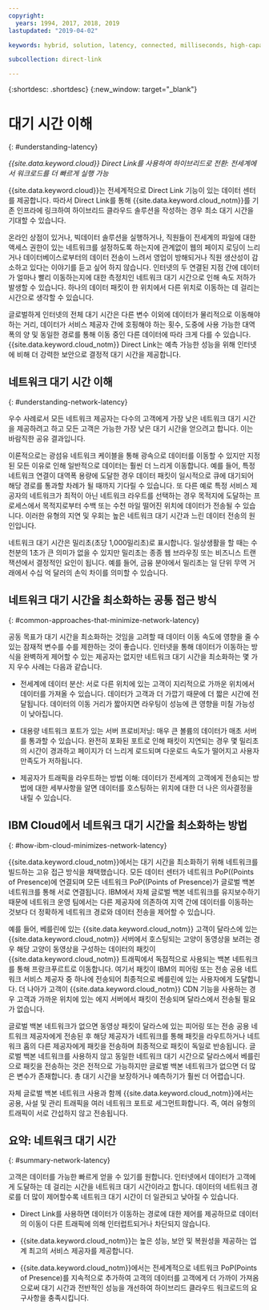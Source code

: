 ```yaml
---
copyright:
  years: 1994, 2017, 2018, 2019
lastupdated: "2019-04-02"

keywords: hybrid, solution, latency, connected, milliseconds, high-capacity, performance, security, data, path, resiliency, PoPs, globe, infrastructure, backbone, traffic, workloads

subcollection: direct-link

---
```


{:shortdesc: .shortdesc}
{:new_window: target="_blank"}

# 대기 시간 이해
{: #understanding-latency}

_{{site.data.keyword.cloud}} Direct Link를 사용하여 하이브리드로 전환: 전세계에서 워크로드를 더 빠르게 실행 가능_

{{site.data.keyword.cloud}}는 전세계적으로 Direct Link 기능이 있는 데이터 센터를 제공합니다. 따라서 Direct Link를 통해 {{site.data.keyword.cloud_notm}}를 기존 인프라에 링크하여 하이브리드 클라우드 솔루션을 작성하는 경우 최소 대기 시간을 기대할 수 있습니다.

온라인 상점이 있거나, 빅데이터 솔루션을 실행하거나, 직원들이 전세계의 파일에 대한 액세스 권한이 있는 네트워크를 설정하도록 하는지에 관계없이 웹의 페이지 로딩이 느리거나 데이터베이스로부터의 데이터 전송이 느려서 영업이 방해되거나 직원 생산성이 감소하고 있다는 이야기를 듣고 싶어 하지 않습니다. 인터넷의 두 연결된 지점 간에 데이터가 얼마나 빨리 이동하는지에 대한 측정치인 네트워크 대기 시간으로 인해 속도 저하가 발생할 수 있습니다. 하나의 데이터 패킷이 한 위치에서 다른 위치로 이동하는 데 걸리는 시간으로 생각할 수 있습니다.

글로벌하게 인터넷의 전체 대기 시간은 다른 변수 이외에 데이터가 물리적으로 이동해야 하는 거리, 데이터가 서비스 제공자 간에 호핑해야 하는 횟수, 도중에 사용 가능한 대역폭의 양 및 동일한 경로를 통해 이동 중인 다른 데이터에 따라 크게 다를 수 있습니다. {{site.data.keyword.cloud_notm}} Direct Link는 예측 가능한 성능을 위해 인터넷에 비해 더 강력한 보안으로 결정적 대기 시간을 제공합니다.


## 네트워크 대기 시간 이해
{: #understanding-network-latency}

우수 사례로서 모든 네트워크 제공자는 다수의 고객에게 가장 낮은 네트워크 대기 시간을 제공하려고 하고 모든 고객은 가능한 가장 낮은 대기 시간을 얻으려고 합니다. 이는 바람직한 공유 결과입니다.

이론적으로는 광섬유 네트워크 케이블을 통해 광속으로 데이터를 이동할 수 있지만 지정된 모든 이유로 인해 일반적으로 데이터는 훨씬 더 느리게 이동합니다. 예를 들어, 특정 네트워크 연결이 대역폭 용량에 도달한 경우 데이터 패킷이 일시적으로 큐에 대기되어 해당 경로를 통과할 차례가 될 때까지 기다릴 수 있습니다. 또 다른 예로 특정 서비스 제공자의 네트워크가 최적이 아닌 네트워크 라우트를 선택하는 경우 목적지에 도달하는 프로세스에서 목적지로부터 수백 또는 수천 마일 떨어진 위치에 데이터가 전송될 수 있습니다. 이러한 유형의 지연 및 우회는 높은 네트워크 대기 시간과 느린 데이터 전송의 원인입니다.

네트워크 대기 시간은 밀리초(초당 1,000밀리초)로 표시합니다. 일상생활을 할 때는 수천분의 1초가 큰 의미가 없을 수 있지만 밀리초는 종종 웹 브라우징 또는 비즈니스 트랜잭션에서 결정적인 요인이 됩니다. 예를 들어, 금융 분야에서 밀리초는 일 단위 무역 거래에서 수십 억 달러의 손익 차이를 의미할 수 있습니다.

## 네트워크 대기 시간을 최소화하는 공통 접근 방식
{: #common-approaches-that-minimize-network-latency}

공동 목표가 대기 시간을 최소화하는 것임을 고려할 때 데이터 이동 속도에 영향을 줄 수 있는 잠재적 변수를 수를 제한하는 것이 좋습니다. 인터넷을 통해 데이터가 이동하는 방식을 완벽하게 제어할 수 있는 제공자는 없지만 네트워크 대기 시간을 최소화하는 몇 가지 우수 사례는 다음과 같습니다.

 * 전세계에 데이터 분산: 서로 다른 위치에 있는 고객이 지리적으로 가까운 위치에서 데이터를 가져올 수 있습니다. 데이터가 고객과 더 가깝기 때문에 더 짧은 시간에 전달됩니다. 데이터의 이동 거리가 짧아지면 라우팅이 성능에 큰 영향을 미칠 가능성이 낮아집니다.

 * 대용량 네트워크 포트가 있는 서버 프로비저닝: 매우 큰 볼륨의 데이터가 매초 서버를 통과할 수 있습니다. 완전히 포화된 포트로 인해 패킷이 지연되는 경우 몇 밀리초의 시간이 경과하고 페이지가 더 느리게 로드되며 다운로드 속도가 떨어지고 사용자 만족도가 저하됩니다.

 * 제공자가 트래픽을 라우트하는 방법 이해: 데이터가 전세계의 고객에게 전송되는 방법에 대한 세부사항을 알면 데이터를 호스팅하는 위치에 대한 더 나은 의사결정을 내릴 수 있습니다.

## IBM Cloud에서 네트워크 대기 시간을 최소화하는 방법
{: #how-ibm-cloud-minimizes-network-latency}

{{site.data.keyword.cloud_notm}}에서는 대기 시간을 최소화하기 위해 네트워크를 빌드하는 고유 접근 방식을 채택했습니다. 모든 데이터 센터가 네트워크 PoP((Points of Presence)에 연결되며 모든 네트워크 PoP((Points of Presence)가 글로벌 백본 네트워크를 통해 서로 연결됩니다. IBM에서 자체 글로벌 백본 네트워크를 유지보수하기 때문에 네트워크 운영 팀에서는 다른 제공자에 의존하여 지역 간에 데이터를 이동하는 것보다 더 정확하게 네트워크 경로와 데이터 전송을 제어할 수 있습니다.
 
예를 들어, 베를린에 있는 {{site.data.keyword.cloud_notm}} 고객이 달라스에 있는 {{site.data.keyword.cloud_notm}} 서버에서 호스팅되는 고양이 동영상을 보려는 경우 해당 고양이 동영상을 구성하는 데이터의 패킷이 {{site.data.keyword.cloud_notm}} 트래픽에서 독점적으로 사용되는 백본 네트워크를 통해 프랑크푸르트로 이동합니다. 여기서 패킷이 IBM의 피어링 또는 전송 공용 네트워크 서비스 제공자 중 하나에 전송되어 최종적으로 베를린에 있는 사용자에게 도달합니다. 더 나아가 고객이 {{site.data.keyword.cloud_notm}} CDN 기능을 사용하는 경우 고객과 가까운 위치에 있는 에지 서버에서 패킷이 전송되며 달라스에서 전송될 필요가 없습니다.

글로벌 백본 네트워크가 없으면 동영상 패킷이 달라스에 있는 피어링 또는 전송 공용 네트워크 제공자에게 전송된 후 해당 제공자가 네트워크를 통해 패킷을 라우트하거나 네트워크 홉의 다른 제공자에게 패킷을 전송하며 최종적으로 패킷이 독일로 반송됩니다. 글로벌 백본 네트워크를 사용하지 않고 동일한 네트워크 대기 시간으로 달라스에서 베를린으로 패킷을 전송하는 것은 전적으로 가능하지만 글로벌 백본 네트워크가 없으면 더 많은 변수가 존재합니다. 총 대기 시간을 보장하거나 예측하기가 훨씬 더 어렵습니다.

자체 글로벌 백본 네트워크 사용과 함께 {{site.data.keyword.cloud_notm}}에서는 공용, 사설 및 관리 트래픽을 여러 네트워크 포트로 세그먼트화합니다. 즉, 여러 유형의 트래픽이 서로 간섭하지 않고 전송됩니다.

## 요약: 네트워크 대기 시간
{: #summary-network-latency}

고객은 데이터를 가능한 빠르게 얻을 수 있기를 원합니다. 인터넷에서 데이터가 고객에게 도달하는 데 걸리는 시간을 네트워크 대기 시간이라고 합니다. 데이터의 네트워크 경로를 더 많이 제어할수록 네트워크 대기 시간이 더 일관되고 낮아질 수 있습니다.

* Direct Link를 사용하면 데이터가 이동하는 경로에 대한 제어를 제공하므로 데이터의 이동이 다른 트래픽에 의해 인터럽트되거나 차단되지 않습니다.

* {{site.data.keyword.cloud_notm}}는 높은 성능, 보안 및 복원성을 제공하는 업계 최고의 서비스 제공자를 제공합니다.

* {{site.data.keyword.cloud_notm}}에서는 전세계적으로 네트워크 PoP(Points of Presence)를 지속적으로 추가하여 고객의 데이터를 고객에게 더 가까이 가져옴으로써 대기 시간과 전반적인 성능을 개선하여 하이브리드 클라우드 워크로드의 요구사항을 충족시킵니다.

